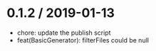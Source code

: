 
0.1.2 / 2019-01-13
==================

 * chore: update the publish script
 * feat(BasicGenerator): filterFiles could be null

